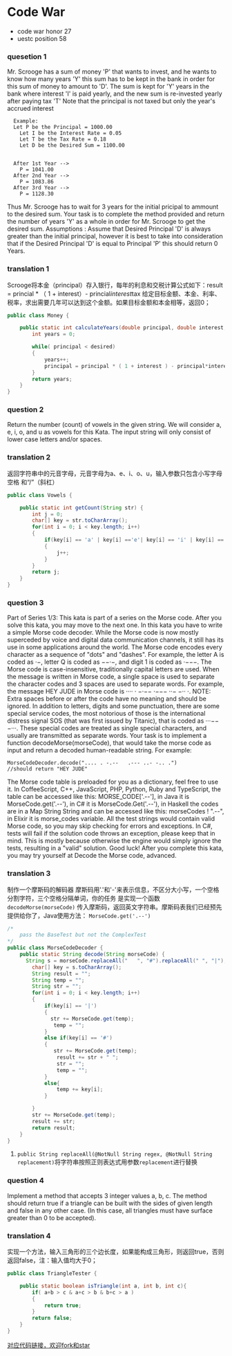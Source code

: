 # Code War

- code war honor 27  
- uestc position 58
 
### quesetion 1

Mr. Scrooge has a sum of money 'P' that wants to invest, and he wants to know how many years 'Y' this sum has to be kept in the bank in order for this sum of money to amount to 'D'.
The sum is kept for 'Y' years in the bank where interest 'I' is paid yearly, and the new sum is re-invested yearly after paying tax 'T'
Note that the principal is not taxed but only the year's accrued interest

      Example:
      Let P be the Principal = 1000.00      
        Let I be the Interest Rate = 0.05      
        Let T be the Tax Rate = 0.18      
        Let D be the Desired Sum = 1100.00
      
      
      After 1st Year -->
        P = 1041.00
      After 2nd Year -->
        P = 1083.86
      After 3rd Year -->
        P = 1128.30
Thus Mr. Scrooge has to wait for 3 years for the initial pricipal to ammount to the desired sum.
Your task is to complete the method provided and return the number of years 'Y' as a whole in order for Mr. Scrooge to get the desired sum.
Assumptions : Assume that Desired Principal 'D' is always greater than the initial principal, however it is best to take into consideration that if the Desired Principal 'D' is equal to Principal 'P' this should return 0 Years.

### translation 1

Scrooge将本金（principal）存入银行，每年的利息和交税计算公式如下：result = princial * （ 1 + interest）- princial*interest*tax
给定目标金额、本金、利率、税率，求出需要几年可以达到这个金额。如果目标金额和本金相等，返回0；

```Java
public class Money {

    public static int calculateYears(double principal, double interest,  double tax, double desired) {
        int years = 0;

        while( principal < desired)
        {
            years++;
            principal = principal * ( 1 + interest ) - principal*interest*tax;
        }
        return years;
    }
}
```

### question 2

Return the number (count) of vowels in the given string.
We will consider a, e, i, o, and u as vowels for this Kata.
The input string will only consist of lower case letters and/or spaces.

### translation 2

返回字符串中的元音字母，元音字母为a、e、i、o、u，输入参数只包含小写字母 空格 和“/”（斜杠）

```Java
public class Vowels {

    public static int getCount(String str) {
        int j = 0;
        char[] key = str.toCharArray();
        for(int i = 0; i < key.length; i++)
        {
            if(key[i] == 'a' | key[i] =='e'| key[i] == 'i' | key[i] == 'o' | key[i] == 'u')
            {
                j++;
            }
        }
        return j;
    }
}
```

### question 3

Part of Series 1/3: This kata is part of a series on the Morse code. After you solve this kata, you may move to the next one.
In this kata you have to write a simple Morse code decoder. While the Morse code is now mostly superceded by voice and digital data communication channels, it still has its use in some applications around the world.
The Morse code encodes every character as a sequence of "dots" and "dashes". For example, the letter A is coded as ·−, letter Q is coded as −−·−, and digit 1 is coded as ·−−−. The Morse code is case-insensitive, traditionally capital letters are used. When the message is written in Morse code, a single space is used to separate the character codes and 3 spaces are used to separate words. For example, the message HEY JUDE in Morse code is ···· · −·−−   ·−−− ··− −·· ·.
NOTE: Extra spaces before or after the code have no meaning and should be ignored.
In addition to letters, digits and some punctuation, there are some special service codes, the most notorious of those is the international distress signal SOS (that was first issued by Titanic), that is coded as ···−−−···. These special codes are treated as single special characters, and usually are transmitted as separate words.
Your task is to implement a function decodeMorse(morseCode), that would take the morse code as input and return a decoded human-readable string.
For example:

    MorseCodeDecoder.decode(".... . -.--   .--- ..- -.. .")
    //should return "HEY JUDE"
The Morse code table is preloaded for you as a dictionary, feel free to use it. In CoffeeScript, C++, JavaScript, PHP, Python, Ruby and TypeScript, the table can be accessed like this: MORSE_CODE['.--'], in Java it is MorseCode.get('.--'), in C# it is MorseCode.Get('.--'), in Haskell the codes are in a Map String String and can be accessed like this: morseCodes ! ".--", in Elixir it is morse_codes variable.
All the test strings would contain valid Morse code, so you may skip checking for errors and exceptions. In C#, tests will fail if the solution code throws an exception, please keep that in mind. This is mostly because otherwise the engine would simply ignore the tests, resulting in a "valid" solution.
Good luck!
After you complete this kata, you may try yourself at Decode the Morse code, advanced.

### translation 3

制作一个摩斯码的解码器
摩斯码用'.'和'-'来表示信息，不区分大小写，一个空格分割字符，三个空格分隔单词，你的任务
是实现一个函数`decodeMorse(morseCode)` 传入摩斯码，返回英文字符串。摩斯码表我们已经预先提供给你了，Java使用方法： `MorseCode.get('.--')`

```Java
/*
    pass the BaseTest but not the ComplexTest 
*/
public class MorseCodeDecoder {
    public static String decode(String morseCode) {
      String s = morseCode.replaceAll("   ", "#").replaceAll(" ", "|");
        char[] key = s.toCharArray();
        String result = "";
        String temp = "";
        String str = "";
        for(int i = 0; i < key.length; i++)
        {
            if(key[i] == '|')
            {
              str += MorseCode.get(temp);
               temp = "";
            }
            else if(key[i] == '#')
            {
               str += MorseCode.get(temp);
                result += str + " ";
                str = "";
                temp = "";
            }
            else{
                temp += key[i];
            }

        }
        str += MorseCode.get(temp);
        result += str;
        return result;
    }
}
```

1. `public String replaceAll(@NotNull String regex, @NotNull String replacement)`将字符串按照正则表达式用参数`replacement`进行替换


### question 4

Implement a method that accepts 3 integer values a, b, c. The method should return true if a triangle can be built with the sides of given length and false in any other case.
(In this case, all triangles must have surface greater than 0 to be accepted).

### translation 4

实现一个方法，输入三角形的三个边长度，如果能构成三角形，则返回true，否则返回false，注：输入值均大于0；

```Java
public class TriangleTester {

    public static boolean isTriangle(int a, int b, int c){
        if( a+b > c & a+c > b & b+c > a )
        {
            return true;
        }
        return false;
    }
}
```

[对应代码链接，欢迎fork和star](https://github.com/lizheng3401/CodeWar)




